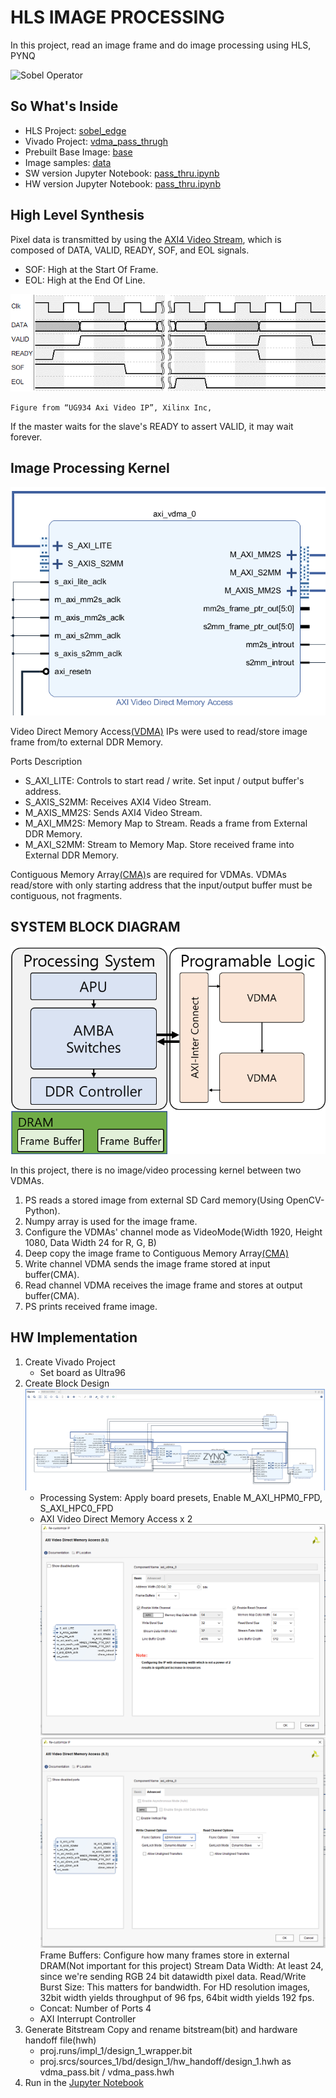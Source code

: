 # HLS IMAGE PROCESSING

In this project, read an image frame and do image processing using HLS, PYNQ

![Sobel Operator](/used_images/sobel_edge.png)

## So What's Inside

- HLS Project: [sobel_edge](/2.HLS_IMAGE_PROCESSING/sobel_edge "HLS Project")
- Vivado Project: [vdma_pass_thrugh](/2.HLS_IMAGE_PROCESSING/vdma_pass_thrugh "Vivado Project")
- Prebuilt Base Image: [base](/2.HLS_IMAGE_PROCESSING/base "Base")
- Image samples: [data](/2.HLS_IMAGE_PROCESSING/data "Data")
- SW version Jupyter Notebook: [pass_thru.ipynb](/2.HLS_IMAGE_PROCESSING/pass_thru.ipynb "Jupyter Notebook")
- HW version Jupyter Notebook: [pass_thru.ipynb](/2.HLS_IMAGE_PROCESSING/pass_thru.ipynb "Jupyter Notebook")

## High Level Synthesis

Pixel data is transmitted by using the [AXI4 Video Stream](https://www.xilinx.com/support/documentation/ip_documentation/axi_videoip/v1_0/ug934_axi_videoIP.pdf "AXI4-Video Stream"), which is composed of DATA, VALID, READY, SOF, and EOL signals.

- SOF: High at the Start Of Frame.
- EOL: High at the End Of Line.

![SOF & EOL Timing](/used_images/sof_eol.png)

    Figure from “UG934 Axi Video IP”, Xilinx Inc,

If the master waits for the slave's READY to assert VALID, it may wait forever.

## Image Processing Kernel

![SOF & EOL Timing](/used_images/axi_vdma.png)

Video Direct Memory Access[(VDMA)](https://www.xilinx.com/support/documentation/ip_documentation/axi_vdma/v6_3/pg020_axi_vdma.pdf "AXI VDMA") IPs were used to read/store image frame from/to external DDR Memory.

Ports Description

- S_AXI_LITE: Controls to start read / write. Set input / output buffer's address.
- S_AXIS_S2MM: Receives AXI4 Video Stream.
- M_AXIS_MM2S: Sends AXI4 Video Stream.
- M_AXI_MM2S: Memory Map to Stream. Reads a frame from External DDR Memory.
- M_AXI_S2MM: Stream to Memory Map. Store received frame into External DDR Memory.

Contiguous Memory Array[(CMA)](https://pynq.readthedocs.io/en/v2.0/pynq_package/pynq.xlnk.html "CMA")s are required for VDMAs.
VDMAs read/store with only starting address that the input/output buffer must be contiguous, not fragments.

## SYSTEM BLOCK DIAGRAM

![System Block Diagram](/used_images/system_block_diagram.png)

In this project, there is no image/video processing kernel between two VDMAs.

1. PS reads a stored image from external SD Card memory(Using OpenCV-Python).
2. Numpy array is used for the image frame.
3. Configure the VDMAs' channel mode as VideoMode(Width 1920, Height 1080, Data Width 24 for R, G, B)
4. Deep copy the image frame to Contiguous Memory Array[(CMA)](https://pynq.readthedocs.io/en/v2.0/pynq_package/pynq.xlnk.html "CMA")
5. Write channel VDMA sends the image frame stored at input buffer(CMA).
6. Read channel VDMA receives the image frame and stores at output buffer(CMA).
7. PS prints received frame image.

## HW Implementation

1. Create Vivado Project
    - Set board as Ultra96
2. Create Block Design
![System Block Diagram](/used_images/vdma_pass_thru_bd.png)
    - Processing System: Apply board presets, Enable M_AXI_HPM0_FPD, S_AXI_HPC0_FPD
    - AXI Video Direct Memory Access x 2
    ![System Block Diagram](/used_images/vdma_pass_thru_vdma.png)
    ![System Block Diagram](/used_images/vdma_pass_thru_vdma2.png)
    Frame Buffers: Configure how many frames store in external DRAM(Not important for this project)
    Stream Data Width: At least 24, since we're sending RGB 24 bit datawidth pixel data.
    Read/Write Burst Size: This matters for bandwidth. For HD resolution images, 32bit width yields throughput of 96 fps, 64bit width yields 192 fps.
    - Concat: Number of Ports 4
    - AXI Interrupt Controller
3. Generate Bitstream
Copy and rename bitstream(bit) and hardware handoff file(hwh)
    - proj.runs/impl_1/design_1_wrapper.bit
    - proj.srcs/sources_1/bd/design_1/hw_handoff/design_1.hwh
as vdma_pass.bit / vdma_pass.hwh
4. Run in the [Jupyter Notebook](/1.VDMA_PASS_THROUGH/pass_thru.ipynb "Jupyter Notebook")
